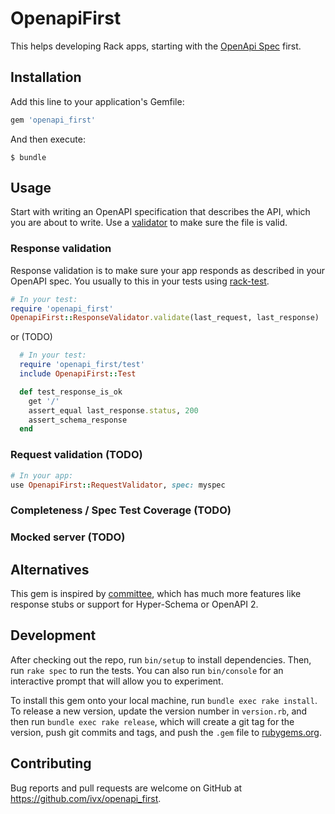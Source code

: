 # OpenapiFirst

This helps developing Rack apps, starting with the [OpenApi Spec](https://www.openapis.org/) first.

## Installation

Add this line to your application's Gemfile:

```ruby
gem 'openapi_first'
```

And then execute:

    $ bundle


## Usage

Start with writing an OpenAPI specification that describes the API, which you are about to write. Use a [validator](http://speccy.io/) to make sure the file is valid.

### Response validation
Response validation is to make sure your app responds as described in your OpenAPI spec. You usually to this in your tests using [rack-test](https://github.com/rack-test/rack-test).

```ruby
# In your test:
require 'openapi_first'
OpenapiFirst::ResponseValidator.validate(last_request, last_response)
```

or (TODO)

```ruby
  # In your test:
  require 'openapi_first/test'
  include OpenapiFirst::Test

  def test_response_is_ok
    get '/'
    assert_equal last_response.status, 200
    assert_schema_response
  end
```

### Request validation (TODO)
```ruby
# In your app:
use OpenapiFirst::RequestValidator, spec: myspec
```

### Completeness / Spec Test Coverage (TODO)

### Mocked server (TODO)

## Alternatives
This gem is inspired by [committee](https://github.com/interagent/committee), which has much more features like response stubs or support for Hyper-Schema or OpenAPI 2.

## Development

After checking out the repo, run `bin/setup` to install dependencies. Then, run `rake spec` to run the tests. You can also run `bin/console` for an interactive prompt that will allow you to experiment.

To install this gem onto your local machine, run `bundle exec rake install`. To release a new version, update the version number in `version.rb`, and then run `bundle exec rake release`, which will create a git tag for the version, push git commits and tags, and push the `.gem` file to [rubygems.org](https://rubygems.org).

## Contributing

Bug reports and pull requests are welcome on GitHub at https://github.com/ivx/openapi_first.
